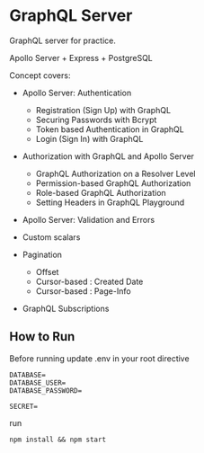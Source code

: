 # GraphQL Server

GraphQL server for practice.

Apollo Server + Express + PostgreSQL

Concept covers:

- Apollo Server: Authentication

  - Registration (Sign Up) with GraphQL
  - Securing Passwords with Bcrypt
  - Token based Authentication in GraphQL
  - Login (Sign In) with GraphQL

- Authorization with GraphQL and Apollo Server

  - GraphQL Authorization on a Resolver Level
  - Permission-based GraphQL Authorization
  - Role-based GraphQL Authorization
  - Setting Headers in GraphQL Playground

- Apollo Server: Validation and Errors

- Custom scalars

- Pagination

  - Offset
  - Cursor-based : Created Date
  - Cursor-based : Page-Info

- GraphQL Subscriptions

## How to Run

Before running update .env in your root directive

```
DATABASE=
DATABASE_USER=
DATABASE_PASSWORD=

SECRET=

```

run

```
npm install && npm start
```
